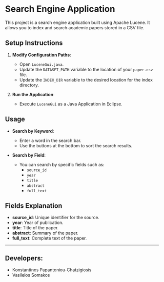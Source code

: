 # Search Engine Application

This project is a search engine application built using Apache Lucene. It allows you to index and search academic papers stored in a CSV file.

## Setup Instructions

1. **Modify Configuration Paths**:
    - Open `LuceneGui.java`.
    - Update the `DATASET_PATH` variable to the location of your `paper.csv` file.
    - Update the `INDEX_DIR` variable to the desired location for the index directory.

2. **Run the Application**:
    - Execute `LuceneGui` as a Java Application in Eclipse.

## Usage

- **Search by Keyword**:
    - Enter a word in the search bar.
    - Use the buttons at the bottom to sort the search results.

- **Search by Field**:
    - You can search by specific fields such as:
        - `source_id`
        - `year`
        - `title`
        - `abstract`
        - `full_text`

## Fields Explanation

- **source_id**: Unique identifier for the source.
- **year**: Year of publication.
- **title**: Title of the paper.
- **abstract**: Summary of the paper.
- **full_text**: Complete text of the paper.

---
## Developers:
- Konstantinos Papantoniou-Chatzigiosis
- Vasileios Somakos
